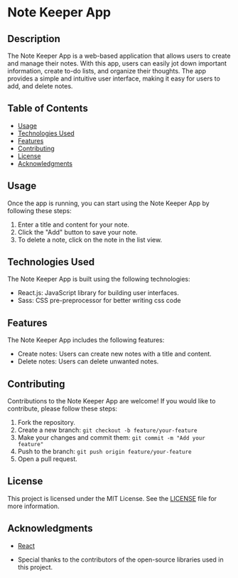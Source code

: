 # Note Keeper App

## Description
The Note Keeper App is a web-based application that allows users to create and manage their notes. With this app, users can easily jot down important information, create to-do lists, and organize their thoughts. The app provides a simple and intuitive user interface, making it easy for users to add, and delete notes.

## Table of Contents
- [Usage](#usage)
- [Technologies Used](#technologies-used)
- [Features](#features)
- [Contributing](#contributing)
- [License](#license)
- [Acknowledgments](#acknowledgments)

## Usage
Once the app is running, you can start using the Note Keeper App by following these steps:

1. Enter a title and content for your note.
2. Click the "Add" button to save your note.
3. To  delete a note, click on the note in the list view.


## Technologies Used
The Note Keeper App is built using the following technologies:

- React.js: JavaScript library for building user interfaces.
- Sass: CSS pre-preprocessor for better writing css code

## Features
The Note Keeper App includes the following features:

- Create notes: Users can create new notes with a title and content.
- Delete notes: Users can delete unwanted notes.


## Contributing
Contributions to the Note Keeper App are welcome! If you would like to contribute, please follow these steps:

1. Fork the repository.
2. Create a new branch: `git checkout -b feature/your-feature`
3. Make your changes and commit them: `git commit -m "Add your feature"`
4. Push to the branch: `git push origin feature/your-feature`
5. Open a pull request.

## License
This project is licensed under the MIT License. See the [LICENSE](LICENSE) file for more information.

## Acknowledgments
- [React](https://reactjs.org/)

- Special thanks to the contributors of the open-source libraries used in this project.
